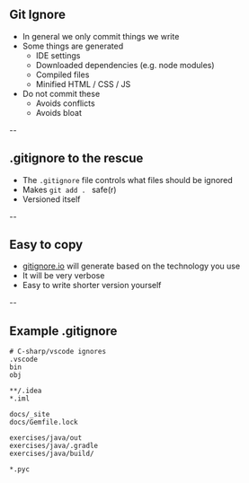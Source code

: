 ## Git Ignore

+ In general we only commit things we write
+ Some things are generated
    + IDE settings
    + Downloaded dependencies (e.g. node modules)
    + Compiled files
    + Minified HTML / CSS / JS
+ Do not commit these
    + Avoids conflicts
    + Avoids bloat

--

## .gitignore to the rescue

+ The `.gitignore` file controls what files should be ignored
+ Makes `git add . ` safe(r)
+ Versioned itself

--

## Easy to copy

+ [gitignore.io](https://www.gitignore.io/) will generate based on the technology you use
+ It will be very verbose
+ Easy to write shorter version yourself

--

## Example .gitignore

```
# C-sharp/vscode ignores
.vscode
bin
obj

**/.idea
*.iml

docs/_site
docs/Gemfile.lock

exercises/java/out
exercises/java/.gradle
exercises/java/build/

*.pyc
```